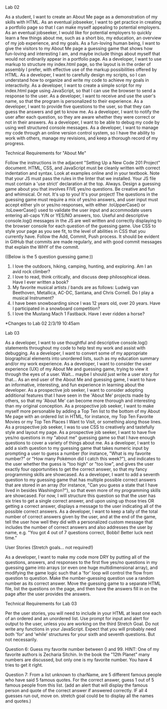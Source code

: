 Lab 02

As a student, I want to create an About Me page as a demonstration of my skills with HTML.  As an eventual jobseeker, I want to get practice in creating a portfolio page so that I can make myself appealing to potential employers.  As an eventual jobseeker, I would like for potential employers to quickly learn a few things about me, such as a short bio, my education, an overview of my job experience, and my goals.  As a fun-loving human being, I want to give the visitors to my About Me page a guessing game that shows how fun-loving and interesting I am, and maybe include things about myself that would not ordinarily appear in a portfolio page.  As a developer, I want to use markup to structure my index.html page, so the layout is in the order of assembly I prefer, with effective use of the markup possibilities offered by HTML.  As a developer, I want to carefully design my scripts, so I can understand how to organize and write my code to achieve my goals in interactivity.  As a developer, I want to create a simple script for my index.html page using JavaScript, so that I can use the browser to send a response to the user.  As a developer, I want to receive and use the user's name, so that the program is personalized to their experience.  As a developer, I want to provide five questions to the user, so that they can guess the answers and get to know me.  As a developer, I want to notify the user after each question, so they are aware whether they were correct or not in their answers.  As a developer, I want to be able to debug my code by using well structured console messages.  As a developer, I want to manage my code through an online version control system, so I have the ability to work with others, manage my revisions, and keep a thorough record of my progress.

Technical Requirements for "About Me"

Follow the instructions in the adjacent "Setting Up a New Code 201 Project" document. HTML, CSS, and JavaScript must be cleanly written with correct indentation and syntax. Look at examples online and in your textbook. Note that your JS must pass the rules in the linter that we installed. Your JS file must contain a 'use strict' declaration at the top. Always. Design a guessing game about you that involves FIVE yes/no questions. Be creative and fun and whimsical. Or not. It's up to you! It's your project! The questions in the guessing game must require a mix of yes/no answers, and user input must accept either y/n or yes/no responses, with either .toUpperCase() or .toLowerCase() used to validate the user input and accommodate users entering all-caps Y/N or YES/NO answers, too. Useful and descriptive console.log() messages in the JS are well written and correctly displaying to the browser console for each question of the guessing game. Use CSS to style your page as you see fit, to the level of abilities in CSS that you currently have. Follow the Add, Commit, Push process. It should be evident in GitHub that commits are made regularly, and with good commit messages that explain the WHY of the commit.

((Below is the 5 question guessing game:))

1. I love the outdoors, hiking, camping, hunting, and exploring.  Am I an avid rock climber?
2. I love to read, think critically, and discuss deep philosophical ideas.  Have I ever written a book?
3. My favorite musical artists / bands are as follows: Ludwig van Beethoven, Metallica, AC-DC, Santana, and Chris Cornell.  Do I play a musical Instrument?
4. I have been snowboarding since I was 12 years old, over 20 years.  Have I participated in a snowboard competition?
5. I love the Mustang Mach 1 Fastback.  Have I ever ridden a horse?

*Changes to Lab 02 2/3/19 10:45am

Lab 03

As a developer, I want to use thoughtful and descriptive console.log() statements throughout my code to help test my work and assist with debugging.  As a developer, I want to convert some of my appropriate biographical elements into unordered lists, such as my education summary and/or my work experience.  As a developer, I want to consider the user experience (UX) of my About Me and guessing game, trying to view it through the eyes of a user. Wait... maybe I should just write a user story for that...
As an end user of the About Me and guessing game, I want to have an informative, interesting, and fun experience in learning about the developer.  As a prospective job seeker, I want to consider adopting additional features that I have seen in the 'About Me' projects made by others, so that my 'About Me' can become more thorough and interesting than my original conception.  As a prospective job seeker, I want to make myself more personable by adding a Top Ten list to the bottom of my About Me page with an ordered list in HTML, for instance, my Top Ten Favorite Movies or my Top Ten Places I Want to Visit, or something along those lines.  As a prospective job seeker, I was to use CSS to creatively and tastefully style and layout my page.  As a prospective job seeker, I want to have five yes/no questions in my "about me" guessing game so that I have enough questions to cover a variety of things about me.  As a developer, I want to add a sixth question to my guessing game that takes numeric input by prompting a user to guess a number (for instance, "What is my favorite number?" or "How many Pokémon did I catch this week?"), and indicates to the user whether the guess is "too high" or "too low", and gives the user exactly four opportunities to get the correct answer, so that my fancy programming skills are showcased.  As a developer, I want to add a seventh question to my guessing game that has multiple possible correct answers that are stored in an array (for instance, "Can you guess a state that I have lived in besides Washington?"), so that even more of my programming skills are showcased. For now, I will structure this question so that the user has six tries to get a single correct answer, and upon using up those tries OR getting a correct answer, displays a message to the user indicating all of the possible correct answers.  As a developer, I want to keep a tally of the total number of correct answers given by the user, and at the end of the game, tell the user how well they did with a personalized custom message that includes the number of correct answers and also addresses the user by name, e.g. "You got 4 out of 7 questions correct, Bobbi! Better luck next time."

User Stories (Stretch goals... not required!)

As a developer, I want to make my code more DRY by putting all of the questions, answers, and responses to the first five yes/no questions in my guessing game into arrays (or even one huge multidimensional array), and modifying the game logic such that a 'for' loop will control the flow from question to question.  Make the number-guessing question use a random number as its correct answer.  Move the guessing game to a separate HTML file, list the questions on the page, and then have the answers fill in on the page after the user provides the answers.

Technical Requirements for Lab 03

Per the user stories, you will need to include in your HTML at least one each of an ordered and an unordered list.  Use prompt for input and alert for output to the user, unless you are working on the third Stretch Goal.  Do not write any functions in your JavaScript.  Expect that you will probably need both 'for' and 'while' structures for your sixth and seventh questions. But not necessarily.

Question 6: Guess my favorite number between 0 and 99.  HINT: One of my favorite authors is Zecharia Sitchin.  In the book the \"12th Planet\" many numbers are discussed, but only one is my favorite number.  You have 4 tries to get it right.

Question 7: From a list unknown to charName, are 5 different famous people who have said 5 famous quotes.  For the correct answer, guess 1 out of 5 famous people from this list. (add an alert that will display the famous person and quote of the correct answer if answered correctly.  IF all 4 guesses run out, move on.  stretch goal could be to display all the names and quotes.)